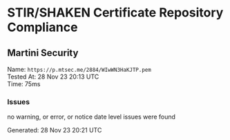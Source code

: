 # STIR/SHAKEN Certificate Repository Compliance

## Martini Security

Name: `https://p.mtsec.me/2884/WIwWN3HaKJTP.pem`\
Tested At: 28 Nov 23 20:13 UTC\
Time: 75ms

### Issues

no warning, or error, or notice date level issues were found

Generated: 28 Nov 23 20:21 UTC